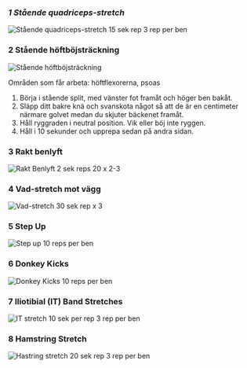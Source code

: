 ### *1 Stående quadriceps-stretch*
![Stående quadriceps-stretch](https://sportsrehab.se/wp-content/uploads/2021/01/quadriceps-stretch.gif)
15 sek rep 3 rep per ben
### 2 Stående höftböjsträckning 
![Stående höftböjsträckning](https://sportsrehab.se/wp-content/uploads/2021/01/hoftbojstrackning.gif)

Områden som får arbeta: höftflexorerna, psoas

1. Börja i stående split, med vänster fot framåt och höger ben bakåt.
2. Släpp ditt bakre knä och svanskota något så att de är en centimeter närmare golvet medan du skjuter bäckenet framåt.
3. Håll ryggraden i neutral position. Vik eller böj inte ryggen.
4. Håll i 10 sekunder och upprepa sedan på andra sidan.
### 3 Rakt benlyft
![Rakt Benlyft](https://sportsrehab.se/wp-content/uploads/2021/01/Rakt-benlyft.gif)
2 sek reps 20 x 2-3


### 4 Vad-stretch mot vägg
![Vad-stretch](https://sportsrehab.se/wp-content/uploads/2021/01/vadmuskelstretchning.gif)
30 sek rep x 3
### 5 Step Up
![Step up](https://sportsrehab.se/wp-content/uploads/2021/01/Step-Up.gif)
10 reps per ben
### 6 Donkey Kicks
![Donkey Kicks](https://sportsrehab.se/wp-content/uploads/2021/01/Donkey-kicks.gif)
10 reps per ben
### 7 Iliotibial (IT) Band Stretches
![IT stretch](https://sportsrehab.se/wp-content/uploads/2021/01/Iliotibial-IT-Band-Stretches.gif)
10 sek per rep 3 rep per ben
### 8 Hamstring Stretch
![Hastring stretch](https://sportsrehab.se/wp-content/uploads/2021/01/Hamstring-stretch.gif)
20 sek rep 3 rep per ben